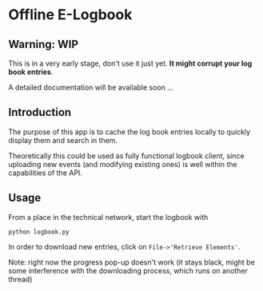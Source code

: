 # Offline E-Logbook

## Warning: WIP

This is in a very early stage, don't use it just yet. **It might corrupt your log book entries**.

A detailed documentation will be available soon ...

## Introduction

The purpose of this app is to cache the log book entries locally to quickly display them and search
in them.

Theoretically this could be used as fully functional logbook client, since uploading new events
(and modifying existing ones) is well within the capabilities of the API.

## Usage

From a place in the technical network, start the logbook with

```shell
python logbook.py
```

In order to download new entries, click on `File->'Retrieve Elements'`. 

Note: right now the progress pop-up doesn't work (it stays black, might be some interference with
the downloading process, which runs on another thread)
